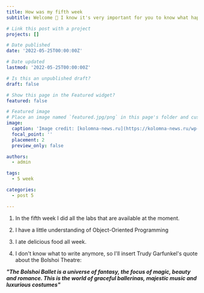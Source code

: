 ```yaml
---
title: How was my fifth week
subtitle: Welcome 👋 I know it's very important for you to know what happened to me in the fifth week

# Link this post with a project
projects: []

# Date published
date: '2022-05-25T00:00:00Z'

# Date updated
lastmod: '2022-05-25T00:00:00Z'

# Is this an unpublished draft?
draft: false

# Show this page in the Featured widget?
featured: false

# Featured image
# Place an image named `featured.jpg/png` in this page's folder and customize its options here.
image:
  caption: 'Image credit: [kolomna-news.ru](https://kolomna-news.ru/wp-content/uploads/2020/03/1.jpg)'
  focal_point: ''
  placement: 2
  preview_only: false

authors:
  - admin

tags:
  - 5 week

categories:
  - post 5

---
```



1. In the fifth week I did all the labs that are available at the moment.

2. I have a little understanding of Object-Oriented Programming

3. I ate delicious food all week.

4. I don't know what to write anymore, so I'll insert Trudy Garfunkel's quote about the Bolshoi Theatre:

***"The Bolshoi Ballet is a universe of fantasy, the focus of magic, beauty and romance. This is the world of graceful ballerinas, majestic music and luxurious costumes"***
